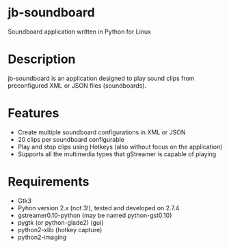 jb-soundboard
=============
Soundboard application written in Python for Linux

Description
=========
jb-soundboard is an application designed to play sound clips from
preconfigured XML or JSON files (soundboards).

Features
=========
- Create multiple soundboard configurations in XML or JSON
- 20 clips per soundboard configurable
- Play and stop clips using Hotkeys (also without focus on the application)
- Supports all the multimedia types that gStreamer is capable of playing

Requirements
============
- Gtk3
- Pyhon version 2.x (not 3!), tested and developed on 2.7.4
- gstreamer0.10-python (may be named python-gst0.10)
- pygtk (or python-glade2) (gui)
- python2-xlib (hotkey capture)
- python2-imaging
